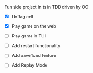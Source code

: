 Fun side project in ts in TDD driven by OO

- [x] Unflag cell
- [x] Play game on the web
- [ ] Play game in TUI
- [ ] Add restart functionality

- [ ] Add save/load feature
- [ ] Add Replay Mode
